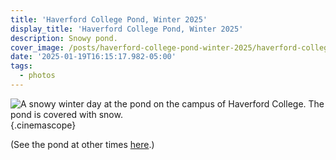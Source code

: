 ```yaml
---
title: 'Haverford College Pond, Winter 2025'
display_title: 'Haverford College Pond, Winter 2025'
description: Snowy pond.
cover_image: /posts/haverford-college-pond-winter-2025/haverford-college-pond-202501.jpg
date: '2025-01-19T16:15:17.982-05:00'
tags:
  - photos
---
```


![A snowy winter day at the pond on the campus of Haverford College. The pond is covered with snow.](haverford-college-pond-202501.jpg "Haverford College Pond on January 19, 2025."){.cinemascope}

(See the pond at other times [here](/posts/haverford-college-pond-spring-2024).)

